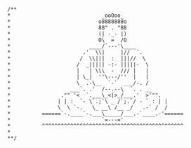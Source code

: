     /**
    *                             _ooOoo_
    *                            o8888888o
    *                            88" . "88
    *                            (| -_- |)
    *                            O\  =  /O
    *                         ____/`---'\____
    *                       .'  \\|     |//  `.
    *                      /  \\|||  :  |||//  \
    *                     /  _||||| -:- |||||-  \
    *                     |   | \\\  -  /// |   |
    *                     | \_|  ''\---/''  |   |
    *                     \  .-\__  `-`  ___/-. /
    *                   ___`. .'  /--.--\  `. . __
    *                ."" '<  `.___\_<|>_/___.'  >'"".
    *               | | :  `- \`.;`\ _ /`;.`/ - ` : | |
    *               \  \ `-.   \_ __\ /__ _/   .-` /  /
    *          ======`-.____`-.___\_____/___.-`____.-'======
    *                             `=---='
    *          ^^^^^^^^^^^^^^^^^^^^^^^^^^^^^^^^^^^^^^^^^^^^^
    *
    **/
